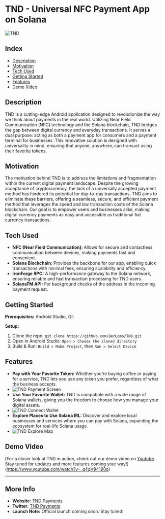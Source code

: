 # TND - Universal NFC Payment App on Solana
![TND](https://i.imgur.com/F9IO0LQ.png "Payment Screen")
## Index

- [Description](#description)
- [Motivation](#motivation)
- [Tech Used](#tech-used)
- [Getting Started](#getting-started)
- [Features](#features)
- [Demo Video](#demo-video)



## Description

TND is a cutting-edge Android application designed to revolutionize the way we think about payments in the real world. Utilizing Near Field Communication (NFC) technology and the Solana blockchain, TND bridges the gap between digital currency and everyday transactions. It serves a dual purpose: acting as both a payment app for consumers and a payment terminal for businesses. This innovative solution is designed with universality in mind, ensuring that anyone, anywhere, can transact using their favorite tokens.

## Motivation

The motivation behind TND is to address the limitations and fragmentation within the current digital payment landscape. Despite the growing acceptance of cryptocurrency, the lack of a universally accepted payment method has hindered its potential for day-to-day transactions. TND aims to eliminate these barriers, offering a seamless, secure, and efficient payment method that leverages the speed and low transaction costs of the Solana blockchain. Our goal is to empower users and businesses alike, making digital currency payments as easy and accessible as traditional fiat currency transactions.

## Tech Used

- **NFC (Near Field Communication):** Allows for secure and contactless communication between devices, making payments fast and convenient.
- **Solana Blockchain:** Provides the backbone for our app, enabling quick transactions with minimal fees, ensuring scalability and efficiency.
- **IronForge RPC:** A high-performance gateway to the Solana network, ensuring reliable and fast transaction processing for TND users.
- **SolanaFM API:** For background checks of the address in the incoming payment request. 


## Getting Started

**Prerequisites:** Android Studio, Git

**Setup:**
1. Clone the repo: `git clone https://github.com/DerLomo/TND.git`
2. Open in Android Studio: `Open > Choose the cloned directory`
3. Build & Run: `Build > Make Project`, then `Run > Select Device`

## Features

- **Pay with Your Favorite Token:** Whether you're buying coffee or paying for a service, TND lets you use any token you prefer, regardless of what the business accepts.
- ![TND Payment Screen](https://i.imgur.com/A9UyAwY.png)
- **Use Your Favorite Wallet:** TND is compatible with a wide range of Solana wallets, giving you the freedom to choose how you manage your digital assets.
- ![TND Connect Wallet ](https://i.imgur.com/rq9WmRZ.png)
- **Explore Places to Use Solana IRL:** Discover and explore local businesses and services where you can pay with Solana, expanding the ecosystem for real-life Solana usage.
- ![TND Explore Map ](https://i.imgur.com/FygNDrZ.png)

## Demo Video

[For a closer look at TND in action, check out our demo video on [Youtube](#). Stay tuned for updates and more features coming your way!](https://www.youtube.com/watch?v=_q4qV94190o)

---

## More Info

- **Website:** [TND Payments](https://www.tndpayments.com/)
- **Twitter:** [TND Payments](https://twitter.com/TNDpayments)
- **Launch Note:** Official launch coming soon. Stay tuned!
